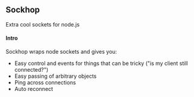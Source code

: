 ## Sockhop
Extra cool sockets for node.js

#### Intro
Sockhop wraps node sockets and gives you:

- Easy control and events for things that can be tricky ("is my client still connected?")
- Easy passing of arbitrary objects
- Ping across connections
- Auto reconnect


